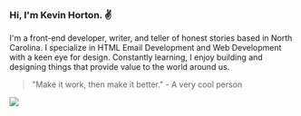 ### Hi, I'm Kevin Horton. :v:

I'm a front-end developer, writer, and teller of honest stories based in North Carolina. I specialize in HTML Email Development and Web Development with a keen eye for design. Constantly learning, I enjoy building and designing things that provide value to the world around us.

> "Make it work, then make it better." - A very cool person

<p>
  <img src="https://img.shields.io/twitter/follow/kevinhortn?color=%231DA1F2&style=for-the-badge" />
</p>
